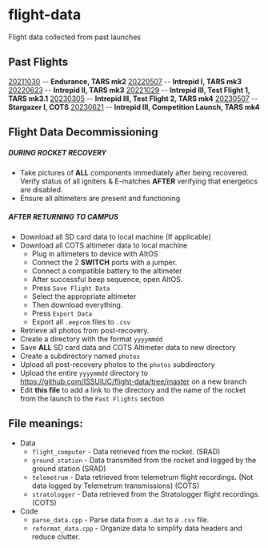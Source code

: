 # flight-data
Flight data collected from past launches

## Past Flights
[20211030](https://github.com/ISSUIUC/flight-data/tree/master/20211030) -- **Endurance, TARS mk2**
[20220507](https://github.com/ISSUIUC/flight-data/tree/master/20220507) -- **Intrepid I, TARS mk3**
[20220623](https://github.com/ISSUIUC/flight-data/tree/master/20220623) -- **Intrepid II, TARS mk3**
[20221029](https://github.com/ISSUIUC/flight-data/tree/master/20221029) -- **Intrepid III, Test Flight 1, TARS mk3.1**
[20230305](https://github.com/ISSUIUC/flight-data/tree/master/20230305) -- **Intrepid III, Test Flight 2, TARS mk4**
[20230507](https://github.com/ISSUIUC/flight-data/tree/master/20230507) -- **Stargazer I, COTS**
[20230621](https://github.com/ISSUIUC/flight-data/tree/master/20230621) -- **Intrepid III, Competition Launch, TARS mk4**


## Flight Data Decommissioning
##### DURING ROCKET RECOVERY
- Take pictures of **ALL** components immediately after being recovered. Verify status of all igniters & E-matches **AFTER** verifying that energetics are disabled.
- Ensure all altimeters are present and functioning

##### AFTER RETURNING TO CAMPUS
- Download all SD card data to local machine (If applicable)
- Download all COTS altimeter data to local machine
	- Plug in altimeters to device with AltOS
	- Connect the 2 **SWITCH** ports with a jumper.
	- Connect a compatible battery to the altimeter
	- After successful beep sequence, open AltOS.
	- Press `Save Flight Data`
	- Select the appropriate altimeter
	- Then download everything.
	- Press `Export Data`
	- Export all `.eeprom` files to `.csv` 
- Retrieve all photos from post-recovery.
- Create a directory with the format `yyyymmdd`
- Save **ALL** SD card data and COTS Altimeter data to new directory
- Create a subdirectory named `photos`
- Upload all post-recovery photos to the `photos` subdirectory
- Upload the entire `yyyymmdd` directory to https://github.com/ISSUIUC/flight-data/tree/master on a new branch
- Edit **this file** to add a link to the directory and the name of the rocket from the launch to the `Past Flights` section

## File meanings: 
 * Data
   * `flight_computer` - Data retrieved from the rocket. (SRAD) <br />
   * `ground_station` - Data transmited from the rocket and logged by the ground station (SRAD) <br />
   * `telemetrum` - Data retrieved from telemetrum flight recordings. (Not data logged by Telemetrum transmissions) (COTS) <br />
   * `stratologger` - Data retrieved from the Stratologger flight recordings. (COTS) <br />
 * Code
   * `parse_data.cpp` - Parse data from a `.dat` to a `.csv` file. 
   * `reformat_data.cpp` - Organize data to simplify data headers and reduce clutter. 
